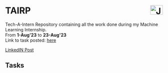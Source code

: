 # TAIRP              <a href="https://www.linkedin.com/in/janvi-choudhary-68a199225/" target="blank"><img align="right" src="https://raw.githubusercontent.com/rahuldkjain/github-profile-readme-generator/master/src/images/icons/Social/linked-in-alt.svg" alt="Janvi Choudhary" height="30" width="40" /></a>
Tech-A-Intern Repository containing all the work done during my Machine Learning Internship. <br>
From <b>1-Aug'23</b> to <b>23-Aug'23</b> <br>
Link to task posted: [here](https://www.linkedin.com/posts/janvi-choudhary-68a199225_datascienceintern-recommendationsystem-innovation-activity-7096815239119183873--92u?utm_source=share&utm_medium=member_desktop)

[LinkedIN Post](https://www.linkedin.com/posts/janvi-choudhary-68a199225_offer-letter-activity-7090767882904637440-DT9x?utm_source=share&utm_medium=member_desktop)

<h2>Tasks</h2>
<!--
<h4>Level-1</h4>
<ol>
  <li>Fruit-image classification</li>
  <li>Iris Flower Classification</li>
  <li>Titanic survival prediction</li>
</ol>

<h4>Level-2</h4>
<ol>
  <li></li>
  <li></li>
</ol>

-->
<h4>Level-3</h4>
<ol>
  <li>Movie Recommendation system</li>
</ol>
